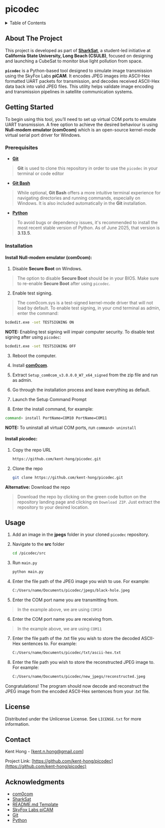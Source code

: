 # picodec

<!-- TABLE OF CONTENTS -->
<details>
  <summary>Table of Contents</summary>
  <ol>
    <li>
      <a href="#about-the-project">About The Project</a>
    </li>
    <li>
      <a href="#getting-started">Getting Started</a>
      <ul>
        <li><a href="#prerequisites">Prerequisites</a></li>
        <li><a href="#installation">Installation</a></li>
      </ul>
    </li>
    <li><a href="#usage">Usage</a></li>
    <li><a href="#license">License</a></li>
    <li><a href="#contact">Contact</a></li>
    <li><a href="#acknowledgments">Acknowledgments</a></li>
  </ol>
</details>



<!-- ABOUT THE PROJECT -->
## About The Project

This project is developed as part of [**SharkSat**](https://www.csulbaiaa.org/sharksat), a student-led initiative at **California State University, Long Beach (CSULB)**, focused on designing and launching a CubeSat to monitor blue light pollution from space.

**`picodec`** is a Python-based tool designed to simulate image transmission using the SkyFox Labs **piCAM**. It encodes JPEG images into ASCII-Hex formatted UART packets for transmission, and decodes received ASCII-Hex data back into valid JPEG files. This utility helps validate image encoding and transmission pipelines in satellite communication systems.


<!-- GETTING STARTED -->
## Getting Started

To begin using this tool, you’ll need to set up virtual COM ports to emulate UART transmission. A free option to achieve the desired behaviour is using **Null-modem emulator (com0com)** which is an open-source kernel-mode virtual serial port driver for Windows.

### Prerequisites
* [**Git**](https://git-scm.com/book/en/v2/Getting-Started-Installing-Git)
> **Git** is used to clone this repository in order to use the `picodec` in your terminal or code editor

* [**Git Bash**](https://git-scm.com/book/en/v2/Getting-Started-Installing-Git)
> While optional, **Git Bash** offers a more intuitive terminal experience for navigating directories and running commands, especially on Windows. 
> It is also included automatically in the **Git** installation.

* [**Python**](https://www.python.org/downloads/)
 > To avoid bugs or dependency issues, it's recommended to install the most recent stable version of Python. As of June 2025, that version is **3.13.5**.

### Installation

#### Install Null-modem emulator (com0com):
1. Disable **Secure Boot** on Windows.
> The option to disable **Secure Boot** should be in your BIOS. Make sure to re-enable **Secure Boot** after using `picodec`.

2. Enable test signing.
> The com0com.sys is a test-signed kernel-mode driver that will not load by
  default. To enable test signing, in your cmd terminal as admin, enter the command:
```sh
bcdedit.exe -set TESTSIGNING ON
```
**NOTE:** Enabling test signing will impair computer security. To disable test signing after using `picodec`:
```sh
bcdedit.exe -set TESTSIGNING OFF
``` 

3. Reboot the computer.

4. Install [**com0com**](https://sourceforge.net/projects/com0com/).
5. Extract `Setup_com0com_v3.0.0.0_W7_x64_signed` from the zip file and run as admin.
6. Go through the installation process and leave everything as default.
7. Launch the Setup Command Prompt
8. Enter the install command, for example:
```sh
command> install PortName=COM10 PortName=COM11
```
**NOTE:** To uninstall all virtual COM ports, run `command> uninstall`

#### Install picodec:

1. Copy the repo URL
    ```sh
    https://github.com/kent-hong/picodec.git
    ```

2. Clone the repo
   ```sh
   git clone https://github.com/kent-hong/picodec.git
   ```

**Alternative:** Download the repo
> Download the repo by clicking on the green code button on the repository landing page and clicking on `Download ZIP`. Just extract the repository to your desired location.



<!-- USAGE EXAMPLES -->
## Usage

1. Add an image in the **jpegs** folder in your cloned `picodec` repository.

2. Navigate to the **src** folder
   ```sh
   cd /picodec/src
   ```
3. Run `main.py`
   ```sh
   python main.py
   ```

4. Enter the file path of the JPEG image you wish to use. For example:
    ```sh
    C:/Users/name/Documents/picodec/jpegs/black-hole.jpeg
    ```

5. Enter the COM port name you are transmitting from. 
> In the example above, we are using `COM10`

6. Enter the COM port name you are receiving from.
> In the example above, we are using `COM11`

7. Enter the file path of the .txt file you wish to store the decoded ASCII-Hex sentences to. For example:
    ```sh
    C:/Users/name/Documents/picodec/txt/ascii-hex.txt
    ```

8. Enter the file path you wish to store the reconstructed JPEG image to. For example:
    ```sh
    C:/Users/name/Documents/picodec/new_jpegs/reconstructed.jpeg
    ```

Congratulations! The program should now decode and reconstruct the JPEG image from the encoded ASCII-Hex sentences from your .txt file.



<!-- LICENSE -->
## License

Distributed under the Unlicense License. See `LICENSE.txt` for more information.




<!-- CONTACT -->
## Contact

Kent Hong - [kent.n.hong@gmail.com]

Project Link: [https://github.com/kent-hong/picodec](https://github.com/kent-hong/picodec)




<!-- ACKNOWLEDGMENTS -->
## Acknowledgments

* [com0com](https://github.com/diegopego/com0com-1?tab=readme-ov-file)
* [SharkSat](https://www.csulbaiaa.org/sharksat)
* [README.md Template](https://github.com/othneildrew/Best-README-Template)
* [SkyFox Labs piCAM](https://www.skyfoxlabs.com/product/27-picam)
* [Git](https://git-scm.com/)
* [Python](https://www.python.org/)


